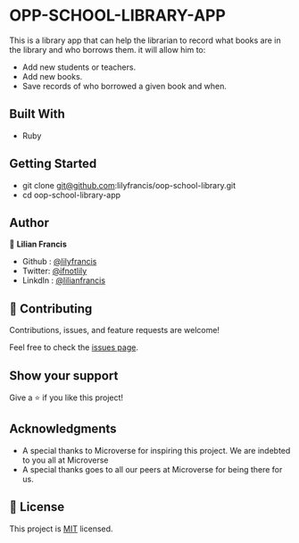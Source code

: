 # OPP-SCHOOL-LIBRARY-APP

This is a library app that can help the librarian to record what books are in the library and who borrows them. it will allow him to:

- Add new students or teachers.
- Add new books.
- Save records of who borrowed a given book and when.


## Built With

- Ruby

## Getting Started

- git clone git@github.com:lilyfrancis/oop-school-library.git
- cd oop-school-library-app
## Author

👤 **Lilian Francis**

- Github : [@lilyfrancis](https://github.com/lilyfrancis)
- Twitter: [@ifnotlily](https://twitter.com/ifnotlily)
- LinkdIn : [@lilianfrancis](https://www.linkedin.com/in/lilianfrancis/)


## 🤝 Contributing

Contributions, issues, and feature requests are welcome!

Feel free to check the [issues page](https://github.com/lilyfrancis/oop-school-library-app/issues).

## Show your support

Give a ⭐️ if you like this project!

## Acknowledgments

- A special thanks to Microverse for inspiring this project. We are indebted to you all at Microverse
- A special thanks goes to all our peers at Microverse for being there for us.

## 📝 License

This project is [MIT](./MIT.md) licensed.
